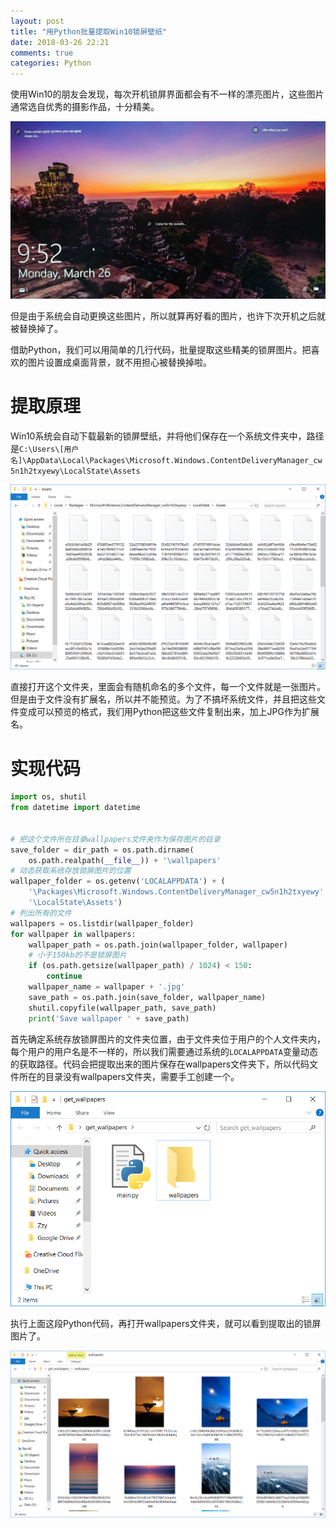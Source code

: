 ```yaml
---
layout: post
title: "用Python批量提取Win10锁屏壁纸"
date: 2018-03-26 22:21
comments: true
categories: Python
---
```


使用Win10的朋友会发现，每次开机锁屏界面都会有不一样的漂亮图片，这些图片通常选自优秀的摄影作品，十分精美。

![](/upload/20180326_01.jpg)

但是由于系统会自动更换这些图片，所以就算再好看的图片，也许下次开机之后就被替换掉了。

借助Python，我们可以用简单的几行代码，批量提取这些精美的锁屏图片。把喜欢的图片设置成桌面背景，就不用担心被替换掉啦。

# 提取原理

Win10系统会自动下载最新的锁屏壁纸，并将他们保存在一个系统文件夹中，路径是`C:\Users\[用户名]\AppData\Local\Packages\Microsoft.Windows.ContentDeliveryManager_cw5n1h2txyewy\LocalState\Assets`

![随机命名的锁屏图片](/upload/20180326_02.png)

直接打开这个文件夹，里面会有随机命名的多个文件，每一个文件就是一张图片。但是由于文件没有扩展名，所以并不能预览。为了不搞坏系统文件，并且把这些文件变成可以预览的格式，我们用Python把这些文件复制出来，加上JPG作为扩展名。

# 实现代码

```python
import os, shutil
from datetime import datetime


# 把这个文件所在目录wallpapers文件夹作为保存图片的目录
save_folder = dir_path = os.path.dirname(
	os.path.realpath(__file__)) + '\wallpapers'
# 动态获取系统存放锁屏图片的位置
wallpaper_folder = os.getenv('LOCALAPPDATA') + (
	'\Packages\Microsoft.Windows.ContentDeliveryManager_cw5n1h2txyewy'
	'\LocalState\Assets')
# 列出所有的文件
wallpapers = os.listdir(wallpaper_folder)
for wallpaper in wallpapers:
	wallpaper_path = os.path.join(wallpaper_folder, wallpaper)
	# 小于150kb的不是锁屏图片
	if (os.path.getsize(wallpaper_path) / 1024) < 150:
		continue
	wallpaper_name = wallpaper + '.jpg'
	save_path = os.path.join(save_folder, wallpaper_name)
	shutil.copyfile(wallpaper_path, save_path)
	print('Save wallpaper ' + save_path)
```

首先确定系统存放锁屏图片的文件夹位置，由于文件夹位于用户的个人文件夹内，每个用户的用户名是不一样的，所以我们需要通过系统的`LOCALAPPDATA`变量动态的获取路径。代码会把提取出来的图片保存在wallpapers文件夹下，所以代码文件所在的目录没有wallpapers文件夹，需要手工创建一个。

![在代码文件旁新建一个wallpapers文件夹](/upload/20180326_03.png)

执行上面这段Python代码，再打开wallpapers文件夹，就可以看到提取出的锁屏图片了。

![](/upload/20180326_04.png)

